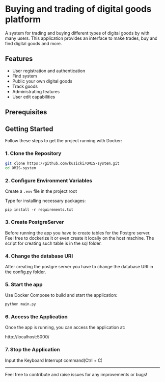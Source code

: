 # Buying and trading of digital goods platform

A system for trading and buying different types of digital goods by with many users. This application provides an interface to make trades, buy and find digital goods and more.

## Features

- User registration and authentication
- Find system
- Public your own digital goods
- Track goods
- Administrating features
- User edit capabilities

## Prerequisites

## Getting Started

Follow these steps to get the project running with Docker:

### 1. Clone the Repository

```bash
git clone https://github.com/kuzicki/OMIS-system.git
cd OMIS-system
```

### 2. Configure Environment Variables

Create a `.env` file in the project root

Type for installing necessary packages:
```
pip install -r requirements.txt
```

### 3. Create PostgreServer
Before running the app you have to create tables for the Postgre server.
Feel free to dockerize it or even create it locally on the host machine.
The script for creating such table is in the sql folder.

### 4. Change the database URI
After creating the postgre server you have to change the database URI in the config.py folder.

### 5. Start the app

Use Docker Compose to build and start the application:

```python
python main.py
```

### 6. Access the Application

Once the app is running, you can access the application at:

http://localhost:5000/

### 7. Stop the Application

Input the Keyboard Interrupt command(Ctrl + C)

---

Feel free to contribute and raise issues for any improvements or bugs!
